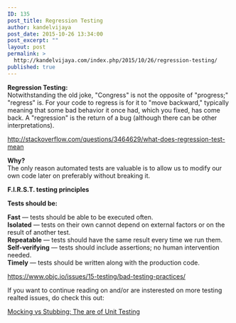 ```yaml
---
ID: 135
post_title: Regression Testing
author: kandelvijaya
post_date: 2015-10-26 13:34:00
post_excerpt: ""
layout: post
permalink: >
  http://kandelvijaya.com/index.php/2015/10/26/regression-testing/
published: true
---
```

<p><strong>Regression Testing:</strong><br />Notwithstanding the old joke, "Congress" is not the opposite of "progress;" "regress" is. For your code to regress is for it to "move backward," typically meaning that some bad behavior it once had, which you fixed, has come back. A "regression" is the return of a bug (although there can be other interpretations).</p><p><a href="http://stackoverflow.com/questions/3464629/what-does-regression-test-mean" target="_blank">http://stackoverflow.com/questions/3464629/what-does-regression-test-mean</a></p><p><strong>Why?</strong><br />The only reason automated tests are valuable is to allow us to modify our own code later on preferably without breaking it.</p><p><strong>F.I.R.S.T. testing principles</strong></p><p><strong>Tests should be:</strong></p><p><strong>Fast</strong> — tests should be able to be executed often.<br /><strong>Isolated</strong> — tests on their own cannot depend on external factors or on the result of another test.<br /><strong>Repeatable</strong> — tests should have the same result every time we run them.<br /><strong>Self-verifying</strong> — tests should include assertions; no human intervention needed.<br /><strong>Timely</strong> — tests should be written along with the production code.</p><p><a href="https://www.objc.io/issues/15-testing/bad-testing-practices/" target="_blank">https://www.objc.io/issues/15-testing/bad-testing-practices/</a></p><p>If you want to continue reading on and/or are insterested on more testing realted issues, do check this out:</p><p><a href="http://kandelvijaya.com/index.php/2015/10/24/mocking-vs-stubbing-art-of-unit-testing/" target="_blank">Mocking vs Stubbing: The are of Unit Testing</a></p>